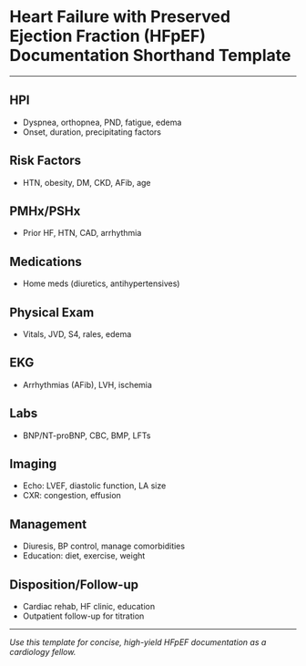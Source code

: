 # Heart Failure with Preserved Ejection Fraction (HFpEF) Documentation Shorthand Template

---

## HPI
- Dyspnea, orthopnea, PND, fatigue, edema
- Onset, duration, precipitating factors

## Risk Factors
- HTN, obesity, DM, CKD, AFib, age

## PMHx/PSHx
- Prior HF, HTN, CAD, arrhythmia

## Medications
- Home meds (diuretics, antihypertensives)

## Physical Exam
- Vitals, JVD, S4, rales, edema

## EKG
- Arrhythmias (AFib), LVH, ischemia

## Labs
- BNP/NT-proBNP, CBC, BMP, LFTs

## Imaging
- Echo: LVEF, diastolic function, LA size
- CXR: congestion, effusion

## Management
- Diuresis, BP control, manage comorbidities
- Education: diet, exercise, weight

## Disposition/Follow-up
- Cardiac rehab, HF clinic, education
- Outpatient follow-up for titration

---
*Use this template for concise, high-yield HFpEF documentation as a cardiology fellow.*
